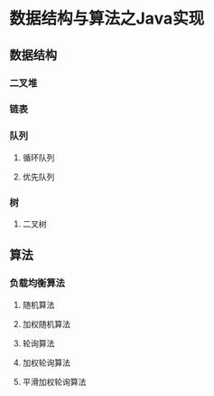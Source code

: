 # 数据结构与算法之Java实现

## 数据结构

### 二叉堆

### 链表

### 队列

1. 循环队列

2. 优先队列

### 树

1. 二叉树


## 算法

### 负载均衡算法
1. 随机算法

2. 加权随机算法

3. 轮询算法

4. 加权轮询算法

5. 平滑加权轮询算法

